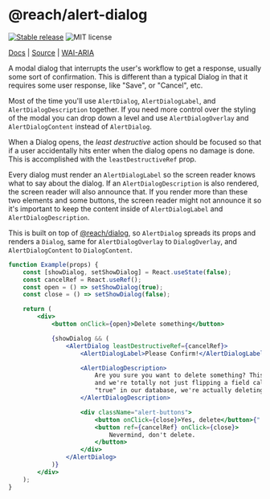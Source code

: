 # @reach/alert-dialog

[![Stable release](https://img.shields.io/npm/v/@reach/alert-dialog.svg)](https://npm.im/@reach/alert-dialog) ![MIT license](https://badgen.now.sh/badge/license/MIT)

[Docs](https://reach.tech/alert-dialog) | [Source](https://github.com/reach/reach-ui/tree/main/packages/alert-dialog) | [WAI-ARIA](https://www.w3.org/TR/wai-aria-practices-1.2/#alertdialog)

A modal dialog that interrupts the user's workflow to get a response, usually some sort of confirmation. This is different than a typical Dialog in that it requires some user response, like "Save", or "Cancel", etc.

Most of the time you'll use `AlertDialog`, `AlertDialogLabel`, and `AlertDialogDescription` together. If you need more control over the styling of the modal you can drop down a level and use `AlertDialogOverlay` and `AlertDialogContent` instead of `AlertDialog`.

When a Dialog opens, the _least destructive_ action should be focused so that if a user accidentally hits enter when the dialog opens no damage is done. This is accomplished with the `leastDestructiveRef` prop.

Every dialog must render an `AlertDialogLabel` so the screen reader knows what to say about the dialog. If an `AlertDialogDescription` is also rendered, the screen reader will also announce that. If you render more than these two elements and some buttons, the screen reader might not announce it so it's important to keep the content inside of `AlertDialogLabel` and `AlertDialogDescription`.

This is built on top of [@reach/dialog](https://reach.tech/dialog), so `AlertDialog` spreads its props and renders a `Dialog`, same for `AlertDialogOverlay` to `DialogOverlay`, and `AlertDialogContent` to `DialogContent`.

```jsx
function Example(props) {
	const [showDialog, setShowDialog] = React.useState(false);
	const cancelRef = React.useRef();
	const open = () => setShowDialog(true);
	const close = () => setShowDialog(false);

	return (
		<div>
			<button onClick={open}>Delete something</button>

			{showDialog && (
				<AlertDialog leastDestructiveRef={cancelRef}>
					<AlertDialogLabel>Please Confirm!</AlertDialogLabel>

					<AlertDialogDescription>
						Are you sure you want to delete something? This action is permanent,
						and we're totally not just flipping a field called "deleted" to
						"true" in our database, we're actually deleting something.
					</AlertDialogDescription>

					<div className="alert-buttons">
						<button onClick={close}>Yes, delete</button>{" "}
						<button ref={cancelRef} onClick={close}>
							Nevermind, don't delete.
						</button>
					</div>
				</AlertDialog>
			)}
		</div>
	);
}
```
